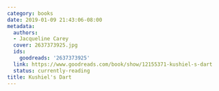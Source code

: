 ```yaml
---
category: books
date: 2019-01-09 21:43:06-08:00
metadata:
  authors:
  - Jacqueline Carey
  cover: 2637373925.jpg
  ids:
    goodreads: '2637373925'
  link: https://www.goodreads.com/book/show/12155371-kushiel-s-dart
  status: currently-reading
title: Kushiel's Dart
---
```

